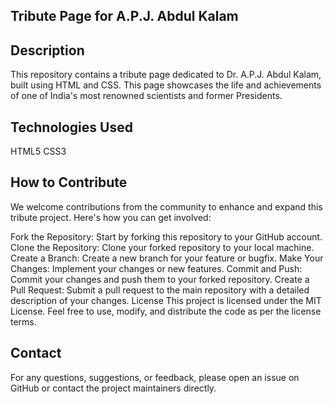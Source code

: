 ## Tribute Page for A.P.J. Abdul Kalam
## Description
This repository contains a tribute page dedicated to Dr. A.P.J. Abdul Kalam, built using HTML and CSS. This page showcases the life and achievements of one of India's most renowned scientists and former Presidents.

## Technologies Used
HTML5
CSS3

## How to Contribute
We welcome contributions from the community to enhance and expand this tribute project. Here's how you can get involved:

Fork the Repository: Start by forking this repository to your GitHub account. Clone the Repository: Clone your forked repository to your local machine. Create a Branch: Create a new branch for your feature or bugfix. Make Your Changes: Implement your changes or new features. Commit and Push: Commit your changes and push them to your forked repository. Create a Pull Request: Submit a pull request to the main repository with a detailed description of your changes. License This project is licensed under the MIT License. Feel free to use, modify, and distribute the code as per the license terms.

## Contact
For any questions, suggestions, or feedback, please open an issue on GitHub or contact the project maintainers directly.

